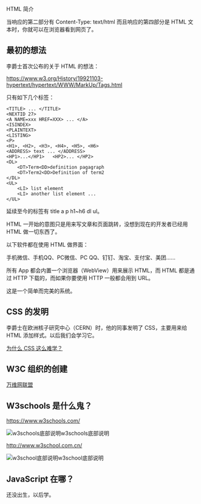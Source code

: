 HTML 简介

当响应的第二部分有 Content-Type: text/html 而且响应的第四部分是 HTML 文本时，你就可以在浏览器看到网页了。

## 最初的想法

李爵士首次公布的关于 HTML 的想法：

<https://www.w3.org/History/19921103-hypertext/hypertext/WWW/MarkUp/Tags.html>

只有如下几个标签：

```
<TITLE> ... </TITLE>
<NEXTID 27>
<A NAME=xxx HREF=XXX> ... </A>
<ISINDEX>
<PLAINTEXT>
<LISTING>
<P>
<H1>, <H2>, <H3>, <H4>, <H5>, <H6>
<ADDRESS> text ... </ADDRESS>
<HP1>...</HP1>   <HP2>... </HP2> 
<DL>
    <DT>Term<DD>definition pagagraph
    <DT>Term2<DD>Definition of term2
</DL>
<UL>
    <LI> list element
    <LI> another list element ...
</UL>
```

延续至今的标签有 title a p h1~h6 dl ul。

HTML 一开始的意图只是用来写文章和页面跳转，没想到现在的开发者已经用 HTML 做一切东西了。

以下软件都在使用 HTML 做界面：

手机微信、手机QQ、PC微信、PC QQ、钉钉、淘宝、支付宝、美团……

所有 App 都会内置一个浏览器（WebView）用来展示 HTML，而 HTML 都是通过 HTTP 下载的，而如果你要使用 HTTP 一般都会用到 URL。

这是一个简单而完美的系统。

## CSS 的发明

李爵士在欧洲核子研究中心（CERN）时，他的同事发明了 CSS，主要用来给 HTML 添加样式。以后我们会学习它。

[为什么 CSS 这么难学？](https://www.zhihu.com/question/66167982/answer/239709754)

## W3C 组织的创建

[万维网联盟](https://zh.wikipedia.org/wiki/%E4%B8%87%E7%BB%B4%E7%BD%91%E8%81%94%E7%9B%9F)

## W3schools 是什么鬼？

<https://www.w3schools.com/>



![w3schools底部说明](https://video.jirengu.com/Fs2a5zxCQDMrdV_a0f2buz_McbBM)w3schools底部说明



<http://www.w3school.com.cn/>



![w3school底部说明](https://video.jirengu.com/FrOvjyANsW9nSApuG2o3Q_hQvx8w)w3school底部说明



## JavaScript 在哪？

还没出生，以后学。